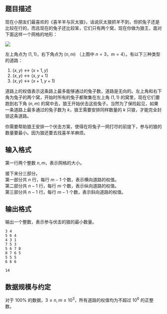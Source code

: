 ## 题目描述

现在小朋友们最喜欢的《喜羊羊与灰太狼》，话说灰太狼抓羊不到，但抓兔子还是比较在行的，而且现在的兔子还比较笨，它们只有两个窝，现在你做为狼王，面对下面这样一个网格的地形：

![](file://pic1.jpg)

左上角点为 $(1, 1)$，右下角点为 $(n, m)$ （上图中 $n = 3$，$m = 4$）。有以下三种类型的道路：

1. $(x, y) \leftrightarrow (x + 1, y)$
2. $(x, y) \leftrightarrow (x, y + 1)$
3. $(x, y) \leftrightarrow (x + 1, y + 1)$

道路上的权值表示这条路上最多能够通过的兔子数，道路是无向的。左上角和右下角为兔子的两个窝，开始时所有的兔子都聚集在左上角 $(1, 1)$ 的窝里，现在它们要跑到右下角 $(n, m)$ 的窝中去，狼王开始伏击这些兔子。当然为了保险起见，如果一条道路上最多通过的兔子数为 $k$，狼王需要安排同样数量的 $k$ 只狼，才能完全封锁这条道路。

你需要帮助狼王安排一个伏击方案，使得在将兔子一网打尽的前提下，参与的狼的数量要最小。因为狼还要去找喜羊羊麻烦。

## 输入格式

第一行两个整数 $n, m$，表示网格的大小。

接下来分三部分。  
第一部分共 $n$ 行，每行 $m-1$ 个数，表示横向道路的权值。  
第二部分共 $n - 1$ 行，每行 $m$ 个数，表示纵向道路的权值。  
第三部分共 $n - 1$ 行，每行 $m - 1$ 个数，表示斜向道路的权值。

## 输出格式

输出一个整数，表示参与伏击的狼的最小数量。

```input1
3 4
5 6 4
4 3 1
7 5 3
5 6 7 8
8 7 6 5
5 5 5
6 6 6
```

```output1
14
```

## 数据规模与约定

对于 $100\%$ 的数据，$3 \leq n, m \leq 10^3$，所有道路的权值均为不超过 $10^6$ 的正整数。
